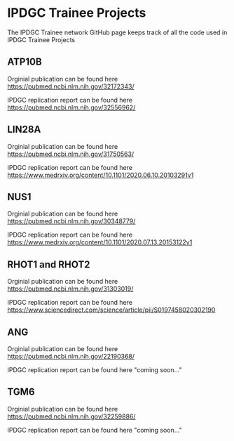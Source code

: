 # IPDGC Trainee Projects

The IPDGC Trainee network GitHub page keeps track of all the code used in IPDGC Trainee Projects


## ATP10B
Orginial publication can be found here https://pubmed.ncbi.nlm.nih.gov/32172343/

IPDGC replication report can be found here https://pubmed.ncbi.nlm.nih.gov/32556962/


## LIN28A
Orginial publication can be found here https://pubmed.ncbi.nlm.nih.gov/31750563/

IPDGC replication report can be found here https://www.medrxiv.org/content/10.1101/2020.06.10.20103291v1


## NUS1

Orginial publication can be found here https://pubmed.ncbi.nlm.nih.gov/30348779/

IPDGC replication report can be found here https://www.medrxiv.org/content/10.1101/2020.07.13.20153122v1


## RHOT1 and RHOT2

Orginial publication can be found here https://pubmed.ncbi.nlm.nih.gov/31303019/

IPDGC replication report can be found here https://www.sciencedirect.com/science/article/pii/S0197458020302190


## ANG

Orginial publication can be found here https://pubmed.ncbi.nlm.nih.gov/22190368/

IPDGC replication report can be found here "coming soon..."

## TGM6

Orginial publication can be found here https://pubmed.ncbi.nlm.nih.gov/32259886/

IPDGC replication report can be found here "coming soon..."

